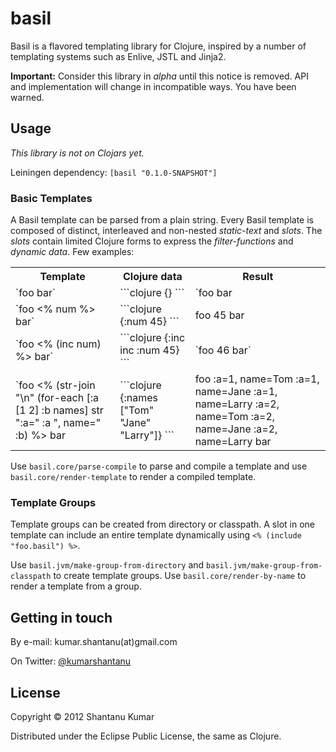 # basil

Basil is a flavored templating library for Clojure, inspired by a number of
templating systems such as Enlive, JSTL and Jinja2.

**Important:** Consider this library in _alpha_ until this notice is removed.
API and implementation will change in incompatible ways. You have been warned.


## Usage

_This library is not on Clojars yet._

Leiningen dependency: `[basil "0.1.0-SNAPSHOT"]`


### Basic Templates

A Basil template can be parsed from a plain string. Every Basil template is
composed of distinct, interleaved and non-nested _static-text_ and _slots_. The
_slots_ contain limited Clojure forms to express the _filter-functions_ and
_dynamic data_. Few examples:

<table>
  <tr>
    <th>Template</th>
    <th>Clojure data</th>
    <th>Result</th>
  </tr>
  <tr>
    <td>`foo bar`</td>
    <td>
```clojure
{}
```
    </td>
    <td>`foo bar</td>
  </tr>
  <tr>
    <td>`foo <% num %> bar`</td>
    <td>
```clojure
{:num 45}
```
    </td>
    <td>foo 45 bar</td>
  </tr>
  <tr>
    <td>`foo <% (inc num) %> bar`</td>
    <td>
```clojure
{:inc inc :num 45}
```
    </td>
    <td>`foo 46 bar`</td>
  </tr>
  <tr>
    <td>`foo
<% (str-join "\n"
     (for-each [:a [1 2]
                :b names]
       str ":a=" :a
           ", name=" :b) %>
bar</td>
    <td>
```clojure
{:names ["Tom"
         "Jane"
         "Larry"]}
```
    </td>
    <td>foo
:a=1, name=Tom
:a=1, name=Jane
:a=1, name=Larry
:a=2, name=Tom
:a=2, name=Jane
:a=2, name=Larry
bar
    </td>
  </tr>
</table>

Use `basil.core/parse-compile` to parse and compile a template and use
`basil.core/render-template` to render a compiled template.


### Template Groups

Template groups can be created from directory or classpath. A slot in one
template can include an entire template dynamically using
`<% (include "foo.basil") %>`.

Use `basil.jvm/make-group-from-directory` and
`basil.jvm/make-group-from-classpath` to create template groups. Use
`basil.core/render-by-name` to render a template from a group.


## Getting in touch

By e-mail: kumar.shantanu(at)gmail.com

On Twitter: [@kumarshantanu](http://twitter.com/kumarshantanu)


## License

Copyright © 2012 Shantanu Kumar

Distributed under the Eclipse Public License, the same as Clojure.
